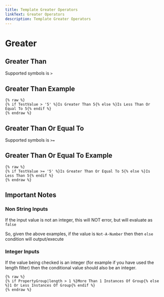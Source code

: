 ```yaml
---
title: Template Greater Operators
linkText: Greater Operators
description: Template Greater Operators
---
```


# Greater

## Greater Than

Supported symbols is `>`

## Greater Than Example

```text
{% raw %}
{% if TestValue > '5' %}Is Greater Than 5{% else %}Is Less Than Or Equal To 5{% endif %}
{% endraw %}
```

## Greater Than Or Equal To

Supported symbols is `>=`

## Greater Than Or Equal To Example

```text
{% raw %}
{% if TestValue >= '5' %}Is Greater Than Or Equal To 5{% else %}Is Less Than 5{% endif %}
{% endraw %}
```

## Important Notes

### Non String Inputs

If the input value is not an integer, this will NOT error, but will evaluate as `false`

So, given the above examples, if the value is `Not-A-Number` then then `else` condition will output/execute

### Integer Inputs

If the value being checked is an integer (for example if you have used the length filter) then the conditional value should also be an integer.

```text
{% raw %}
{% if PropertyGroup|length > 1 %}More Than 1 Instances Of Group{% else %}1 Or Less Instances Of Group{% endif %}
{% endraw %}
```
